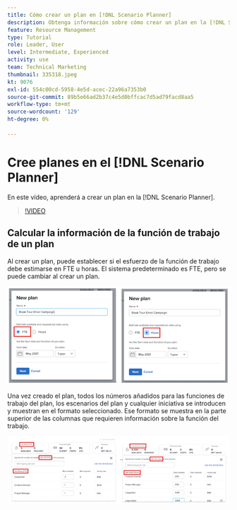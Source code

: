 ```yaml
---
title: Cómo crear un plan en [!DNL Scenario Planner]
description: Obtenga información sobre cómo crear un plan en la [!DNL Scenario Planner].
feature: Resource Management
type: Tutorial
role: Leader, User
level: Intermediate, Experienced
activity: use
team: Technical Marketing
thumbnail: 335318.jpeg
kt: 9076
exl-id: 554c00cd-5958-4e5d-acec-22a96a7353b0
source-git-commit: 89b5e66ad2b37c4e5d0bffcac7d5ad79facd8aa5
workflow-type: tm+mt
source-wordcount: '129'
ht-degree: 0%

---
```


# Cree planes en el [!DNL Scenario Planner]

En este vídeo, aprenderá a crear un plan en la [!DNL Scenario Planner].

>[!VIDEO](https://video.tv.adobe.com/v/335318/?quality=12)

## Calcular la información de la función de trabajo de un plan

Al crear un plan, puede establecer si el esfuerzo de la función de trabajo debe estimarse en FTE u horas. El sistema predeterminado es FTE, pero se puede cambiar al crear un plan.

![Select [!UICONTROL FTE] o [!UICONTROL Horas] en el [!UICONTROL Nuevo plan] window](assets/scenario-planner-1.png)

Una vez creado el plan, todos los números añadidos para las funciones de trabajo del plan, los escenarios del plan y cualquier iniciativa se introducen y muestran en el formato seleccionado. Ese formato se muestra en la parte superior de las columnas que requieren información sobre la función del trabajo.

![Ver información en [!UICONTROL FTE] o [!UICONTROL Horas] en el [!DNL Scenario Planner]](assets/scenario-planner-2.png)
